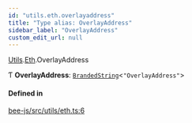 ```yaml
---
id: "utils.eth.overlayaddress"
title: "Type alias: OverlayAddress"
sidebar_label: "OverlayAddress"
custom_edit_url: null
---
```


[Utils](../modules/utils.md).[Eth](../modules/utils.eth.md).OverlayAddress

Ƭ **OverlayAddress**: [`BrandedString`](brandedstring.md)<``"OverlayAddress"``\>

#### Defined in

[bee-js/src/utils/eth.ts:6](https://github.com/ethersphere/bee-js/blob/6f227e1/src/utils/eth.ts#L6)

